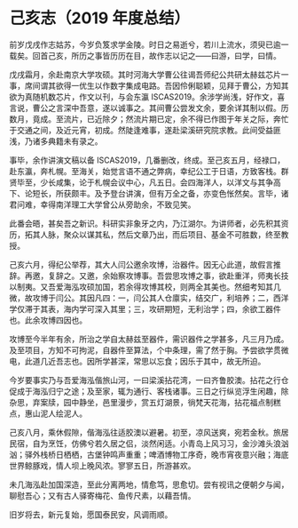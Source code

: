 # 己亥志（2019 年度总结）


前岁戊戌作志姑苏，今岁负笈求学金陵。时日之易逝兮，若川上流水，须臾已逾一载矣。回首己亥，所历之事皆历历在目，故作志以记之——曰游，曰学，曰情。

戊戌霜月，余赴南京大学攻硕。其时河海大学曹公往谒吾师纪公共研太赫兹芯片一事，席间谓其欲得一优生以作数字集成电路。吾因伶俐聪颖，见拜于曹公，方知其欲为真随机数芯片，作文以刊，与会东瀛 ISCAS2019。余涉学尚浅，好作文，喜言说，曹公之言深中吾意，遂以诚事之。其间曹公尝发文余，要余详其制以假。历数月，竟成。至流片，已近除夕；然流片期已定，余不得已作图于年关之际，奔忙于交通之间，及近元宵，初成。然陡逢难事，遂赴梁溪研究院求教。此间受益匪浅，乃诸多典籍未有录之。

事毕，余作讲演文稿以备 ISCAS2019，几番删改，终成。至己亥五月，经禄口，赴东瀛，奔札幌。至海关，始觉言语不通之弊病，幸纪公工于日语，方致客栈。群贤毕至，少长咸集，论于札幌会议中心，凡五日。会四海洋人，以洋文与其争高下、论短长，所获颇丰。及予登台讲演，但有万全之备，亦变色怅然矣。言毕，诸君问难，幸得南洋理工大学曾公从旁助余，不致见笑。

此番会晤，甚矣吾之新识。科研实非象牙之内，乃江湖尔。为讲师者，必先积其资历，拓其人脉，聚众以谋其私，然后文章乃出，而后项目、基金不可胜数，终至教授。

己亥六月，得纪公举荐，其大人闫公邀余攻博，治器件。因无心此道，故假言推辞。再邀，复辞之。又邀，余始察攻博事。吾尝思攻博之事，欲赴重洋，师夷长技以制夷。又吾爱海泓攻硕加国，若余得攻博其校，则两全其美也。然细考知其几微，故攻博于闫公。其因凡四：一，闫公其人仓廪实，结交广，利培养；二，西洋学仅滞于其表，海内学可深入其里；三，攻研期短，无利治学；四，余欲工器件也。此余攻博四因也。

攻博至今半年有余，所治之学自太赫兹至器件，需识器件之学甚多，凡三月乃成。及至项目，方知不可拘泥，自器件至算法，个中条理，需了然于胸。予尝欲学贯微电，此道几近吾志也。因所学甚深，常思以忘食；因乐于其中，故无所迫。

今岁要事实乃与吾爱海泓偕旅山河，一曰梁溪拈花湾，一曰齐鲁胶澳。拈花之行仓促成于海泓归宁之途；及至家，辄为通行、客栈诸事。三日之行纵览浮生闲趣，除杂思，弃案牍，园中静坐，邑里漫步，赏五灯湖景，徜梵天花海，拈花福点制糕点，惠山泥人绘泥人。

己亥八月，乘休假隙，偕海泓往适胶澳以避暑。初至，凉风送爽，宛若金秋。旅居民宿，自为烹饪，仿佛兮若久居之侣，淡然闲适。小青岛上风习习，金沙滩头浪汹汹；驿外栈桥日栖栖，古堡钟鸣声重重；啤酒博物工序奇，晚市宵夜意兴融；海底世界鲸豚戏，情人坝上晚风浓。寥寥五日，所游甚欢。

未几海泓赴加国深造，至此分离两地，情愈笃，思愈切。尝有视讯之便朝夕与闻，聊慰吾心；又有古人驿寄梅花、鱼传尺素，以藉吾情。

旧岁将去，新元复始，愿国泰民安，风调雨顺。
